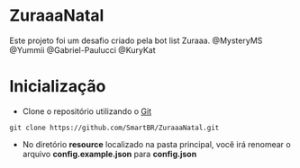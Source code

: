 # ZuraaaNatal
Este projeto foi um desafio criado pela bot list Zuraaa. @MysteryMS @Yummii @Gabriel-Paulucci @KuryKat

# Inicialização
- Clone o repositório utilizando o [Git](https://git-scm.com/downloads)
```git
git clone https://github.com/SmartBR/ZuraaaNatal.git
```

- No diretório **resource** localizado na pasta principal, você irá renomear o arquivo **config.example.json** para **config.json**
